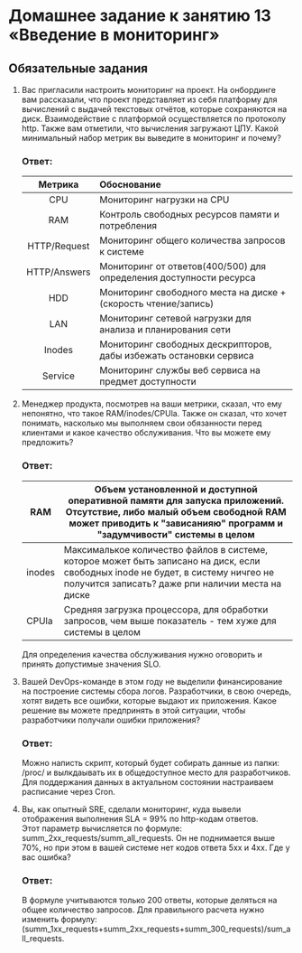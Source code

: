 # Домашнее задание к занятию 13 «Введение в мониторинг»

## Обязательные задания

1. Вас пригласили настроить мониторинг на проект. На онбординге вам рассказали, что проект представляет из себя платформу для вычислений с выдачей текстовых отчётов, которые сохраняются на диск. 
Взаимодействие с платформой осуществляется по протоколу http. Также вам отметили, что вычисления загружают ЦПУ. Какой минимальный набор метрик вы выведите в мониторинг и почему?  
     ### Ответ: 
   |   Метрика    | Обоснование                                                        |
   |:------------:|:-------------------------------------------------------------------|
   |     CPU      | Мониторинг нагрузки на CPU                                         | 
   |     RAM      | Контроль свободных ресурсов памяти и потребления                   |
   | HTTP/Request | Мониторинг общего количества запросов к системе                    |
   | HTTP/Answers | Мониторинг от ответов(400/500) для определения доступности ресурса |
   |     HDD      | Мониторинг свободного места на диске + (скорость чтение/запись)    |
   |     LAN      | Мониторинг сетевой нагрузки для анализа и планирования сети        |
   |    Inodes    | Мониторинг свободных дескрипторов, дабы избежать остановки сервиса |
   |   Service    | Мониторинг службы веб сервиса на предмет доступности               |
   

2. Менеджер продукта, посмотрев на ваши метрики, сказал, что ему непонятно, что такое RAM/inodes/CPUla. Также он сказал, что хочет понимать, насколько мы выполняем свои обязанности перед клиентами и какое качество обслуживания. Что вы можете ему предложить?  
      ### Ответ:
   | RAM    | Объем установленной и доступной оперативной памяти для запуска приложений. Отсутствие, либо малый объем свободной RAM может приводить к "зависанияю" программ и "задумчивости" системы в целом |
   |--------|------------------------------------------------------------------------------------------------------------------------------------------------------------------------------------------------|
   | inodes | Максималькое количество файлов в системе, которое может быть записано на диск, если свободных inode не будет, в систему ничгео не получится записать? даже рпи наличии места на диске          |
   | CPUla | Средняя загрузка процессора, для обработки запросов, чем выше показатель - тем хуже для системы в целом                                                                                        |
    Для определения качества обслуживания нужно оговорить и принять допустимые значения SLO.
4. Вашей DevOps-команде в этом году не выделили финансирование на построение системы сбора логов. Разработчики, в свою очередь, хотят видеть все ошибки, которые выдают их приложения. Какое решение вы можете предпринять в этой ситуации, чтобы разработчики получали ошибки приложения?  
     ### Ответ:
    Можно написть скрипт, который будет собирать данные из папки: /proc/ и вылкдаывать их в общедоступное место для разработчиков.
    Для поддержания данных в актуальном состоянии настраиваем расписание через Сron.
3. Вы, как опытный SRE, сделали мониторинг, куда вывели отображения выполнения SLA = 99% по http-кодам ответов.   
Этот параметр вычисляется по формуле: summ_2xx_requests/summ_all_requests. Он не поднимается выше 70%, но при этом в вашей системе нет кодов ответа 5xx и 4xx. Где у вас ошибка?  
     ### Ответ:
    В формуле учитываются только 200 ответы, которые деляться на  общее количество запросов. 
    Для правильного расчета нужно изменить формулу: (summ_1xx_requests+summ_2xx_requests+summ_300_requests)/sum_all_requests.
    